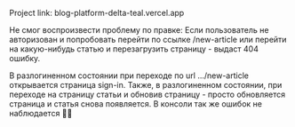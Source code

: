 Project link: blog-platform-delta-teal.vercel.app

Не смог воспроизвести проблему по правке: Если пользователь не авторизован и попробовать перейти по ссылке /new-article или перейти на какую-нибудь статью и перезагрузить страницу - выдаст 404 ошибку.

В разлогиненном состоянии при переходе по url .../new-article открывается страница sign-in. Также, в разлогиненном состоянии, при переходе на страницу статьи и обновив страницу - просто обновляется страница и статья снова появляется. В консоли так же ошибок не наблюдается 🤷🏼
